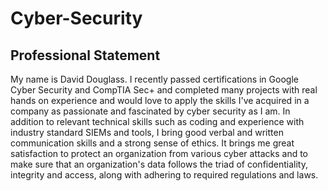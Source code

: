 # Cyber-Security

## **Professional Statement**

My name is David Douglass.  I recently passed certifications in Google Cyber Security and CompTIA Sec+ and completed many projects with real hands on experience and would love to apply the skills I've acquired in a company as passionate and fascinated by cyber security as I am.  In addition to relevant technical skills such as coding and experience with industry standard SIEMs and tools, I bring good verbal and written communication skills and a strong sense of ethics.  It brings me great satisfaction to protect an organization from various cyber attacks and to make sure that an organization's data follows the triad of confidentiality, integrity and access, along with adhering to required regulations and laws.
